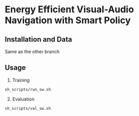 # Energy Efficient Visual-Audio Navigation with Smart Policy

## Installation and Data

Same as the other branch

## Usage
1. Training
```
sh_scripts/run_sw.sh
```

2. Evaluation
```
sh_scripts/val_sw.sh
```
